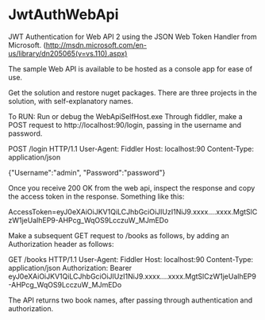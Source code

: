 JwtAuthWebApi
=============

JWT Authentication for Web API 2 using the JSON Web Token Handler from Microsoft. (http://msdn.microsoft.com/en-us/library/dn205065(v=vs.110).aspx)

The sample Web API is available to be hosted as a console app for ease of use.

Get the solution and restore nuget packages. There are three projects in the solution, with self-explanatory names.

To RUN:
Run or debug the WebApiSelfHost.exe
Through fiddler, make a POST request to http://localhost:90/login, passing in the username and password.

POST /login HTTP/1.1
User-Agent: Fiddler
Host: localhost:90
Content-Type: application/json

{"Username":"admin", "Password":"password"}

Once you receive 200 OK from the web api, inspect the response and copy the access token in the response. Something like this:

AccessToken=eyJ0eXAiOiJKV1QiLCJhbGciOiJIUzI1NiJ9.xxxx....xxxx.MgtSlCzW1jeUalhEP9-AHPcg_WqOS9LcczuW_MJmEDo

Make a subsequent GET request to /books as follows, by adding an Authorization header as follows:

GET /books HTTP/1.1
User-Agent: Fiddler
Host: localhost:90
Content-Type: application/json
Authorization: Bearer eyJ0eXAiOiJKV1QiLCJhbGciOiJIUzI1NiJ9.xxxx....xxxx.MgtSlCzW1jeUalhEP9-AHPcg_WqOS9LcczuW_MJmEDo

The API returns two book names, after passing through authentication and authorization.